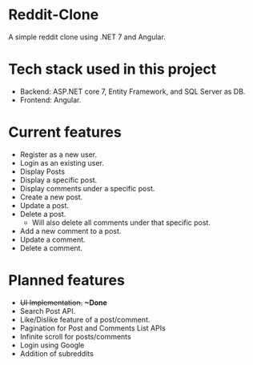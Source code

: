 # Reddit-Clone
A simple reddit clone using .NET 7 and Angular.

# Tech stack used in this project
<ul>
<li>Backend: ASP.NET core 7, Entity Framework, and SQL Server as DB.</li>
<li>Frontend: Angular.</li>
</ul>

# Current features
<ul>
  <li>Register as a new user.</li>
  <li>Login as an existing user.</li>
  <li>Display Posts</li>
  <li>Display a specific post.</li>
  <li>Display comments under a specific post.</li>
  <li>Create a new post.</li>
  <li>Update a post.</li>
  <li>Delete a post.<ul><li>Will also delete all comments under that specific post.</li></ul></li>
  <li>Add a new comment to a post.</li>
  <li>Update a comment.</li>
  <li>Delete a comment.</li>
</ul>

# Planned features
<ul>
  <li><s>UI Implementation.</s> <b>~Done</b></li>
  <li>Search Post API.</li>
  <li>Like/Dislike feature of a post/comment.</li>
  <li>Pagination for Post and Comments List APIs</li>
  <li>Infinite scroll for posts/comments</li>
  <li>Login using Google</li>
  <li>Addition of subreddits</li>
  
</ul>
